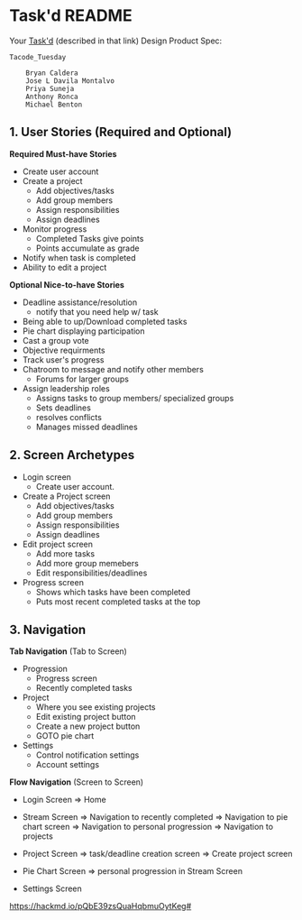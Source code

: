 # Task'd README 

Your [Task'd](https://hackmd.io/SR5ovxoOTQ6cCrvQ33qnGw?edit) (described in that link) Design Product Spec:

    Tacode_Tuesday
        
        Bryan Caldera
        Jose L Davila Montalvo
        Priya Suneja
        Anthony Ronca
        Michael Benton
        

## 1. User Stories (Required and Optional)

**Required Must-have Stories**

 * Create user account
 * Create a project
     * Add objectives/tasks
     * Add group members
     * Assign responsibilities
     * Assign deadlines
 * Monitor progress
     * Completed Tasks give points
     * Points accumulate as grade
 * Notify when task is completed
 * Ability to edit a project

**Optional Nice-to-have Stories**

 *  Deadline assistance/resolution 
     *  notify that you need help w/ task
 *  Being able to up/Download completed tasks
 *  Pie chart displaying participation
 *  Cast a group vote
 *  Objective requirments
 *  Track user's progress
 *  Chatroom to message and notify other members
     *  Forums for larger groups
 *  Assign leadership roles
     *  Assigns tasks to group members/ specialized groups
     *  Sets deadlines 
     *  resolves conflicts
     *  Manages missed deadlines
    

## 2. Screen Archetypes

 * Login screen
   * Create user account.
 * Create a Project screen
   * Add objectives/tasks
   * Add group members
   * Assign responsibilities
   * Assign deadlines
 * Edit project screen
   * Add more tasks
   * Add more group memebers
   * Edit responsibilities/deadlines
 * Progress screen
   * Shows which tasks have been completed
   * Puts most recent completed tasks at the top

## 3. Navigation

**Tab Navigation** (Tab to Screen)

 * Progression
     * Progress screen
     * Recently completed tasks
 * Project
     * Where you see existing projects
     * Edit existing project button
     * Create a new project button
     * GOTO pie chart
 * Settings 
     * Control notification settings
     * Account settings

**Flow Navigation** (Screen to Screen)

 * Login Screen
   => Home
   
 * Stream Screen
   => Navigation to recently completed
   => Navigation to pie chart screen
   => Navigation to personal progression
   => Navigation to projects

 * Project Screen
   => task/deadline creation screen
   => Create project screen
   
 * Pie Chart Screen
   => personal progression in Stream Screen
   
 * Settings Screen
  
https://hackmd.io/pQbE39zsQuaHqbmuOytKeg#
